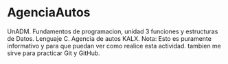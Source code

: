 # AgenciaAutos
UnADM.
Fundamentos de programacion, unidad 3 funciones y estructuras de Datos. Lenguaje C.
Agencia de autos KALX.
Nota: Esto es puramente informativo y para que puedan ver como realice esta actividad. tambien me sirve para practicar Git y GitHub.
